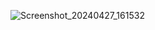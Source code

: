 ![Screenshot_20240427_161532](https://github.com/alpkarakoc/exam-app/assets/67338903/2a70ef84-839d-482a-9fce-d044d33cc16b)
